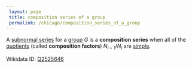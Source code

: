 ```yaml
---
 layout: page
 title: composition series of a group
 permalink: /chicago/composition_series_of_a_group
---
```

A [subnormal series](https://mathgloss.github.io/MathGloss/chicago/subnormal_series) for a [group](https://mathgloss.github.io/MathGloss/chicago/group) $G$ is a **composition series** when all of the [quotients](https://mathgloss.github.io/MathGloss/chicago/quotient_by_normal_subgroup) (called **composition factors**) $N_{i+1}/N_i$ are [simple](https://mathgloss.github.io/MathGloss/chicago/simple_group).

Wikidata ID: [Q2525646](https://www.wikidata.org/wiki/Q2525646)